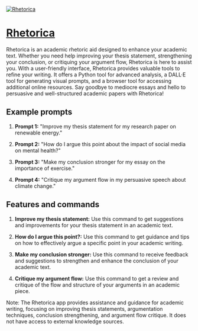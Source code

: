 [![Rhetorica](https://files.oaiusercontent.com/file-TxtxYlqKssFxt8L5NuqEMCw3?se=2123-10-17T00%3A37%3A48Z&sp=r&sv=2021-08-06&sr=b&rscc=max-age%3D31536000%2C%20immutable&rscd=attachment%3B%20filename%3D092cfe2a-f151-4ee7-aa09-691075dfb861.png&sig=H3aMgtFxSQYVCNgv3YIHtCRWYE8fFkRt4fQlsZrSAtc%3D)](https://chat.openai.com/g/g-Go1sJultl-rhetorica)

# [Rhetorica](https://chat.openai.com/g/g-Go1sJultl-rhetorica)

Rhetorica is an academic rhetoric aid designed to enhance your academic text. Whether you need help improving your thesis statement, strengthening your conclusion, or critiquing your argument flow, Rhetorica is here to assist you. With a user-friendly interface, Rhetorica provides valuable tools to refine your writing. It offers a Python tool for advanced analysis, a DALL·E tool for generating visual prompts, and a browser tool for accessing additional online resources. Say goodbye to mediocre essays and hello to persuasive and well-structured academic papers with Rhetorica!

## Example prompts

1. **Prompt 1:** "Improve my thesis statement for my research paper on renewable energy."

2. **Prompt 2:** "How do I argue this point about the impact of social media on mental health?"

3. **Prompt 3:** "Make my conclusion stronger for my essay on the importance of exercise."

4. **Prompt 4:** "Critique my argument flow in my persuasive speech about climate change."

## Features and commands

1. **Improve my thesis statement:** Use this command to get suggestions and improvements for your thesis statement in an academic text.

2. **How do I argue this point?:** Use this command to get guidance and tips on how to effectively argue a specific point in your academic writing.

3. **Make my conclusion stronger:** Use this command to receive feedback and suggestions to strengthen and enhance the conclusion of your academic text.

4. **Critique my argument flow:** Use this command to get a review and critique of the flow and structure of your arguments in an academic piece.

Note: The Rhetorica app provides assistance and guidance for academic writing, focusing on improving thesis statements, argumentation techniques, conclusion strengthening, and argument flow critique. It does not have access to external knowledge sources.